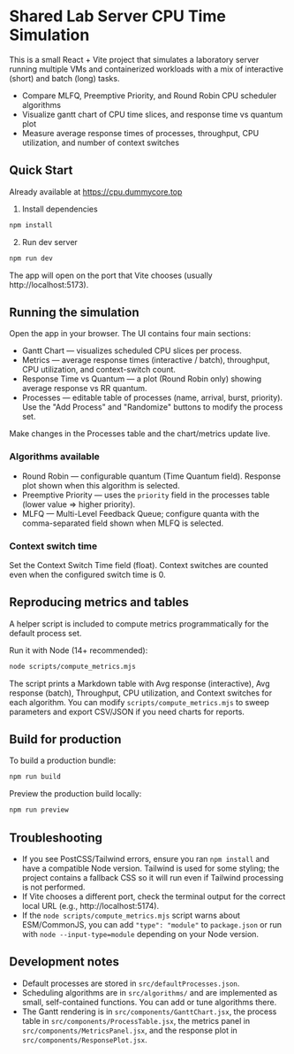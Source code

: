 # Shared Lab Server CPU Time Simulation

This is a small React + Vite project that simulates a laboratory server running multiple VMs and containerized workloads with a mix of interactive (short) and batch (long) tasks. 

- Compare MLFQ, Preemptive Priority, and Round Robin CPU scheduler algorithms
- Visualize gantt chart of CPU time slices, and response time vs quantum plot
- Measure average response times of processes, throughput, CPU utilization, and number of context switches

## Quick Start
Already available at https://cpu.dummycore.top

1. Install dependencies

```bash
npm install
```

2. Run dev server

```bash
npm run dev
```

The app will open on the port that Vite chooses (usually http://localhost:5173).

## Running the simulation

Open the app in your browser. The UI contains four main sections:

- Gantt Chart — visualizes scheduled CPU slices per process.
- Metrics — average response times (interactive / batch), throughput, CPU utilization, and context-switch count.
- Response Time vs Quantum — a plot (Round Robin only) showing average response vs RR quantum.
- Processes — editable table of processes (name, arrival, burst, priority). Use the "Add Process" and "Randomize" buttons to modify the process set.

Make changes in the Processes table and the chart/metrics update live.

### Algorithms available

- Round Robin — configurable quantum (Time Quantum field). Response plot shown when this algorithm is selected.
- Preemptive Priority — uses the `priority` field in the processes table (lower value => higher priority).
- MLFQ — Multi-Level Feedback Queue; configure quanta with the comma-separated field shown when MLFQ is selected.

### Context switch time

Set the Context Switch Time field (float). Context switches are counted even when the configured switch time is 0.

## Reproducing metrics and tables

A helper script is included to compute metrics programmatically for the default process set.

Run it with Node (14+ recommended):

```bash
node scripts/compute_metrics.mjs
```

The script prints a Markdown table with Avg response (interactive), Avg response (batch), Throughput, CPU utilization, and Context switches for each algorithm. You can modify `scripts/compute_metrics.mjs` to sweep parameters and export CSV/JSON if you need charts for reports.

## Build for production

To build a production bundle:

```bash
npm run build
```

Preview the production build locally:

```bash
npm run preview
```

## Troubleshooting

- If you see PostCSS/Tailwind errors, ensure you ran `npm install` and have a compatible Node version. Tailwind is used for some styling; the project contains a fallback CSS so it will run even if Tailwind processing is not performed.
- If Vite chooses a different port, check the terminal output for the correct local URL (e.g., http://localhost:5174).
- If the `node scripts/compute_metrics.mjs` script warns about ESM/CommonJS, you can add `"type": "module"` to `package.json` or run with `node --input-type=module` depending on your Node version.

## Development notes

- Default processes are stored in `src/defaultProcesses.json`.
- Scheduling algorithms are in `src/algorithms/` and are implemented as small, self-contained functions. You can add or tune algorithms there.
- The Gantt rendering is in `src/components/GanttChart.jsx`, the process table in `src/components/ProcessTable.jsx`, the metrics panel in `src/components/MetricsPanel.jsx`, and the response plot in `src/components/ResponsePlot.jsx`.


